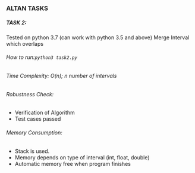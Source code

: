 ### ALTAN TASKS

##### TASK 2:

Tested on  python 3.7 (can work with python 3.5 and above)
Merge Interval which overlaps

###### How to run:```python3 task2.py```

###### Time Complexity: O(n);  n number of intervals

###### Robustness Check: 
- Verification of Algorithm
- Test cases passed

###### Memory Consumption:
- Stack is used.
- Memory depends on type of interval (int, float, double)
- Automatic memory free when program finishes